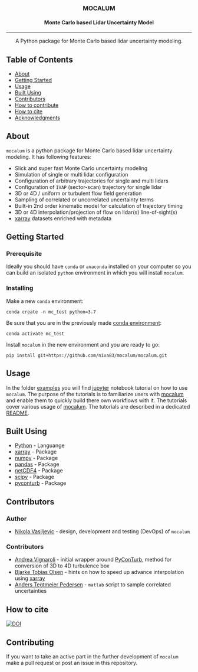 <h3 align="center">MOCALUM</h3>
<h4 align="center">Monte Carlo based Lidar Uncertainty Model</h4>

---

<p align="center"> A Python package for Monte Carlo based lidar uncertainty modeling.
    <br>
</p>

## Table of Contents
- [About](#about)
- [Getting Started](#getting_started)
- [Usage](#usage)
- [Built Using](#built_using)
- [Contributors](#authors)
- [How to contribute](#contributing)
- [How to cite](#cite)
- [Acknowledgments](#acknowledgement)
<!-- - [TODO](../TODO.md) -->

## About <a name = "about"></a>
`mocalum` is a python package for Monte Carlo based lidar uncertainty modeling. It has following features:
 - Slick and super fast Monte Carlo uncertainty modeling
 - Simulation of single or multi lidar configuration
 - Configuration of arbitrary trajectories for single and multi lidars
 - Configuration of `IVAP` (sector-scan) trajectory for single lidar
 - 3D or 4D / uniform or turbulent flow field generation
 - Sampling of correlated or uncorrelated uncertainty terms
 - Built-in 2nd order kinematic model for calculation of trajectory timing
 - 3D or 4D interpolation/projection of flow on lidar(s) line-of-sight(s)
 - [xarray](http://xarray.pydata.org/en/stable/#) datasets enriched with metadata

## Getting Started <a name = "getting_started"></a>

### Prerequisite <a name = "required"></a>
Ideally you should have `conda` or `anaconda` installed on your computer so you can build an isolated `python` environment in which you will install `mocalum`.


### Installing
Make a new `conda` environment:
```
conda create -n mc_test python=3.7
```

Be sure that you are in the previously made [conda environment](#required):
```
conda activate mc_test
```

Install `mocalum` in the new environment and you are ready to go:
```
pip install git+https://github.com/niva83/mocalum/mocalum.git
```

## Usage <a name="usage"></a>

In the folder [examples](./examples) you will find [jupyter](https://jupyter.org/) notebook tutorial on how to use `mocalum`. The purpose of the tutorials is to familiarize users with [mocalum](https://github.com/niva83/mocalum) and enable them to quickly build there own workflows with it. The tutorials cover various usage of [mocalum](https://github.com/niva83/mocalum). The tutorials are described in a dedicated [README](./examples/README.md).

## Built Using <a name = "built_using"></a>
- [Python](https://www.python.org/) - Languange
- [xarray](http://xarray.pydata.org/en/stable/#) - Package
- [numpy](https://numpy.org/) - Package
- [pandas](https://pandas.pydata.org/) - Package
- [netCDF4](http://unidata.github.io/netcdf4-python/netCDF4/index.html) - Package
- [scipy](https://www.scipy.org/) - Package
- [pyconturb](https://gitlab.windenergy.dtu.dk/pyconturb/pyconturb) - Package


## Contributors <a name = "authors"></a>

### Author
- [Nikola Vasiljevic](https://orbit.dtu.dk/en/persons/nikola-vasiljevic) - design, development and testing (DevOps) of `mocalum`

### Contributors
- [Andrea Vignaroli](https://orbit.dtu.dk/en/persons/andrea-vignaroli) - initial wrapper around [PyConTurb](https://gitlab.windenergy.dtu.dk/pyconturb/pyconturb), method for conversion of 3D to 4D turbulence box
- [Bjarke Tobias Olsen](https://orbit.dtu.dk/en/persons/bjarke-tobias-olsen) - hints on how to speed up advance interpolation using [xarray](http://xarray.pydata.org/en/stable/interpolation.html#advanced-interpolation)
- [Anders Tegtmeier Pedersen](https://orbit.dtu.dk/en/persons/anders-tegtmeier-pedersen) - `matlab` script to sample correlated uncertainties

## How to cite <a name = "cite"></a>


[![DOI](https://zenodo.org/badge/262975742.svg)](https://zenodo.org/badge/latestdoi/262975742)


## Contributing <a name = "contributing"></a>
If you want to take an active part in the further development of `mocalum` make a pull request or post an issue in this repository.

